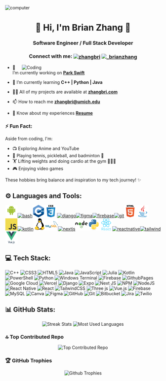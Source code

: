<img src="https://github.com/zhangbri/zhangbri/assets/115335041/123a9a90-8338-456f-9a8a-3d5f5af1a311" alt="computer" width="850" height="200"/>
<h1 align="center">👋 Hi, I'm Brian Zhang 🤖</h1>
<h3 align="center">Software Engineer / Full Stack Developer</h3>
<h3 align="center">
Connect with me: <a href="https://linkedin.com/in/zhangbri" target="blank"><img align="center" src="https://raw.githubusercontent.com/rahuldkjain/github-profile-readme-generator/master/src/images/icons/Social/linked-in-alt.svg" alt="zhangbri" height="20" width="30" /></a> <a href="https://instagram.com/_brianzhang" target="blank"><img align="center" src="https://raw.githubusercontent.com/rahuldkjain/github-profile-readme-generator/master/src/images/icons/Social/instagram.svg" alt="_brianzhang" height="20" width="30" /></a> 
</h3>
<img align="right" alt="Coding" width="450" src="https://media0.giphy.com/media/qgQUggAC3Pfv687qPC/giphy.gif?cid=6c09b952qyg87zoomlenasnxtly2ouwxig5wu949mrz598pp&ep=v1_gifs_search&rid=giphy.gif&ct=g">

- 🔭 I’m currently working on **[Park Swift](https://github.com/void-tech-um/park-swift)**

- 🌱 I’m currently learning **C++ | Python | Java**

- 👨‍💻 All of my projects are available at **[zhangbri.com](https://zhangbri.com/)**

- 📫 How to reach me **zhangbri@umich.edu**

- 📄 Know about my experiences **[Resume](https://docs.google.com/document/d/1IIuHZ0_yQRvNFWrA_HOiqYDhU5_H9EEKS3wF4Qbdlvg/edit?usp=sharing)**

### ⚡ Fun Fact:
<p>
  Aside from coding, I'm:
  <ul>
    <li>📺 Exploring Anime and YouTube </li>
    <li>🎾 Playing tennis, pickleball, and badminton 🏸</li>
    <li>🏋️ Lifting weights and doing cardio at the gym 🏃‍♂️‍➡️</li>
    <li>🎮 Enjoying video games</strong></li>
  </ul>
  These hobbies bring balance and inspiration to my tech journey! ✨
</p>

## ⚙️ Languages and Tools:
<p align="left">
  <a href="https://developer.android.com" target="_blank" rel="noreferrer"><img src="https://raw.githubusercontent.com/devicons/devicon/master/icons/android/android-original-wordmark.svg" alt="android" width="40" height="40"/></a><a href="https://www.gnu.org/software/bash/" target="_blank" rel="noreferrer"><img src="https://www.vectorlogo.zone/logos/gnu_bash/gnu_bash-icon.svg" alt="bash" width="40" height="40"/></a><a href="https://www.w3schools.com/cpp/" target="_blank" rel="noreferrer"><img src="https://raw.githubusercontent.com/devicons/devicon/master/icons/cplusplus/cplusplus-original.svg" alt="cplusplus" width="40" height="40"/></a><a href="https://www.w3schools.com/css/" target="_blank" rel="noreferrer"><img src="https://raw.githubusercontent.com/devicons/devicon/master/icons/css3/css3-original-wordmark.svg" alt="css3" width="40" height="40"/></a><a href="https://www.djangoproject.com/" target="_blank" rel="noreferrer"><img src="https://cdn.worldvectorlogo.com/logos/django.svg" alt="django" width="40" height="40"/></a><a href="https://www.figma.com/" target="_blank" rel="noreferrer"><img src="https://www.vectorlogo.zone/logos/figma/figma-icon.svg" alt="figma" width="40" height="40"/></a><a href="https://firebase.google.com/" target="_blank" rel="noreferrer"><img src="https://www.vectorlogo.zone/logos/firebase/firebase-icon.svg" alt="firebase" width="40" height="40"/></a><a href="https://git-scm.com/" target="_blank" rel="noreferrer"><img src="https://www.vectorlogo.zone/logos/git-scm/git-scm-icon.svg" alt="git" width="40" height="40"/></a><a href="https://www.w3.org/html/" target="_blank" rel="noreferrer"><img src="https://raw.githubusercontent.com/devicons/devicon/master/icons/html5/html5-original-wordmark.svg" alt="html5" width="40" height="40"/></a><a href="https://www.java.com" target="_blank" rel="noreferrer"><img src="https://raw.githubusercontent.com/devicons/devicon/master/icons/java/java-original.svg" alt="java" width="40" height="40"/></a><a href="https://developer.mozilla.org/en-US/docs/Web/JavaScript" target="_blank" rel="noreferrer"><img src="https://raw.githubusercontent.com/devicons/devicon/master/icons/javascript/javascript-original.svg" alt="javascript" width="40" height="40"/></a><a href="https://kotlinlang.org" target="_blank" rel="noreferrer"><img src="https://www.vectorlogo.zone/logos/kotlinlang/kotlinlang-icon.svg" alt="kotlin" width="40" height="40"/></a><a href="https://www.linux.org/" target="_blank" rel="noreferrer"><img src="https://raw.githubusercontent.com/devicons/devicon/master/icons/linux/linux-original.svg" alt="linux" width="40" height="40"/></a><a href="https://www.mysql.com/" target="_blank" rel="noreferrer"><img src="https://raw.githubusercontent.com/devicons/devicon/master/icons/mysql/mysql-original-wordmark.svg" alt="mysql" width="40" height="40"/></a><a href="https://nextjs.org/" target="_blank" rel="noreferrer"><img src="https://cdn.worldvectorlogo.com/logos/nextjs-2.svg" alt="nextjs" width="40" height="40"/></a><a href="https://nodejs.org" target="_blank" rel="noreferrer"><img src="https://raw.githubusercontent.com/devicons/devicon/master/icons/nodejs/nodejs-original-wordmark.svg" alt="nodejs" width="40" height="40"/></a><a href="https://www.python.org" target="_blank" rel="noreferrer"><img src="https://raw.githubusercontent.com/devicons/devicon/master/icons/python/python-original.svg" alt="python" width="40" height="40"/></a><a href="https://reactjs.org/" target="_blank" rel="noreferrer"><img src="https://raw.githubusercontent.com/devicons/devicon/master/icons/react/react-original-wordmark.svg" alt="react" width="40" height="40"/></a><a href="https://reactnative.dev/" target="_blank" rel="noreferrer"><img src="https://reactnative.dev/img/header_logo.svg" alt="reactnative" width="40" height="40"/></a><a href="https://tailwindcss.com/" target="_blank" rel="noreferrer"><img src="https://www.vectorlogo.zone/logos/tailwindcss/tailwindcss-icon.svg" alt="tailwind" width="40" height="40"/></a><a href="https://vuejs.org/" target="_blank" rel="noreferrer"><img src="https://raw.githubusercontent.com/devicons/devicon/master/icons/vuejs/vuejs-original-wordmark.svg" alt="vuejs" width="40" height="40"/></a>
</p>


## 💻 Tech Stack:
![C++](https://img.shields.io/badge/c++-%2300599C.svg?style=flat&logo=c%2B%2B&logoColor=white) ![CSS3](https://img.shields.io/badge/css3-%231572B6.svg?style=flat&logo=css3&logoColor=white) ![HTML5](https://img.shields.io/badge/html5-%23E34F26.svg?style=flat&logo=html5&logoColor=white) ![Java](https://img.shields.io/badge/java-%23ED8B00.svg?style=flat&logo=openjdk&logoColor=white) ![JavaScript](https://img.shields.io/badge/javascript-%23323330.svg?style=flat&logo=javascript&logoColor=%23F7DF1E) ![Julia](https://img.shields.io/badge/-Julia-9558B2?style=flat&logo=julia&logoColor=white) ![Kotlin](https://img.shields.io/badge/kotlin-%237F52FF.svg?style=flat&logo=kotlin&logoColor=white) ![PowerShell](https://img.shields.io/badge/PowerShell-%235391FE.svg?style=flat&logo=powershell&logoColor=white) ![Python](https://img.shields.io/badge/python-3670A0?style=flat&logo=python&logoColor=ffdd54) ![Windows Terminal](https://img.shields.io/badge/Windows%20Terminal-%234D4D4D.svg?style=flat&logo=windows-terminal&logoColor=white) ![Firebase](https://img.shields.io/badge/firebase-%23039BE5.svg?style=flat&logo=firebase) ![GithubPages](https://img.shields.io/badge/github%20pages-121013?style=flat&logo=github&logoColor=white) ![Google Cloud](https://img.shields.io/badge/GoogleCloud-%234285F4.svg?style=flat&logo=google-cloud&logoColor=white) ![Vercel](https://img.shields.io/badge/vercel-%23000000.svg?style=flat&logo=vercel&logoColor=white) ![Django](https://img.shields.io/badge/django-%23092E20.svg?style=flat&logo=django&logoColor=white) ![Expo](https://img.shields.io/badge/expo-1C1E24?style=flat&logo=expo&logoColor=#D04A37) ![Next JS](https://img.shields.io/badge/Next-black?style=flat&logo=next.js&logoColor=white) ![NPM](https://img.shields.io/badge/NPM-%23CB3837.svg?style=flat&logo=npm&logoColor=white) ![NodeJS](https://img.shields.io/badge/node.js-6DA55F?style=flat&logo=node.js&logoColor=white) ![React Native](https://img.shields.io/badge/react_native-%2320232a.svg?style=flat&logo=react&logoColor=%2361DAFB) ![React](https://img.shields.io/badge/react-%2320232a.svg?style=flat&logo=react&logoColor=%2361DAFB) ![TailwindCSS](https://img.shields.io/badge/tailwindcss-%2338B2AC.svg?style=flat&logo=tailwind-css&logoColor=white) ![Three js](https://img.shields.io/badge/threejs-black?style=flat&logo=three.js&logoColor=white) ![Vue.js](https://img.shields.io/badge/vue.js-%2335495e.svg?style=flat&logo=vuedotjs&logoColor=%234FC08D) ![Firebase](https://img.shields.io/badge/firebase-a08021?style=flat&logo=firebase&logoColor=ffcd34) ![MySQL](https://img.shields.io/badge/mysql-4479A1.svg?style=flat&logo=mysql&logoColor=white) ![Canva](https://img.shields.io/badge/Canva-%2300C4CC.svg?style=flat&logo=Canva&logoColor=white) ![Figma](https://img.shields.io/badge/figma-%23F24E1E.svg?style=flat&logo=figma&logoColor=white) ![GitHub](https://img.shields.io/badge/github-%23121011.svg?style=flat&logo=github&logoColor=white) ![Git](https://img.shields.io/badge/git-%23F05033.svg?style=flat&logo=git&logoColor=white) ![Bitbucket](https://img.shields.io/badge/bitbucket-%230047B3.svg?style=flat&logo=bitbucket&logoColor=white) ![Jira](https://img.shields.io/badge/jira-%230A0FFF.svg?style=flat&logo=jira&logoColor=white) ![Twilio](https://img.shields.io/badge/Twilio-F22F46?style=flat&logo=Twilio&logoColor=white)

## 📊 GitHub Stats:
<div align="center">
  <img src="https://github-readme-streak-stats.herokuapp.com/?user=zhangbri&theme=tokyonight&hide_border=false" alt="Streak Stats" width="490" height="200"/>
    <img src="https://github-readme-stats.vercel.app/api/top-langs/?username=zhangbri&theme=tokyonight&hide_border=false&include_all_commits=false&count_private=false&layout=compact" alt="Most Used Languages" width="355" height="200"/>
</div>

### 🔝 Top Contributed Repo
<div align="center">
  <img src="https://github-contributor-stats.vercel.app/api?username=zhangbri&limit=5&theme=tokyonight&combine_all_yearly_contributions=true" alt="Top Contributed Repo"/>
</div>

### 🏆 GitHub Trophies
<div align="center">
  <img src="https://github-profile-trophy.vercel.app/?username=zhangbri&theme=tokyonight&no-frame=false&no-bg=false&margin-w=4" alt="Github Trophies"/>
</div>
